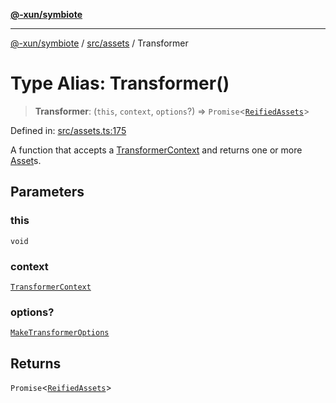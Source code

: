 [**@-xun/symbiote**](../../../README.md)

***

[@-xun/symbiote](../../../README.md) / [src/assets](../README.md) / Transformer

# Type Alias: Transformer()

> **Transformer**: (`this`, `context`, `options`?) => `Promise`\<[`ReifiedAssets`](ReifiedAssets.md)\>

Defined in: [src/assets.ts:175](https://github.com/Xunnamius/symbiote/blob/51eddb5973356cb1aa2a534c04d214fae24d5526/src/assets.ts#L175)

A function that accepts a [TransformerContext](TransformerContext.md) and returns one or more
[Asset](Asset.md)s.

## Parameters

### this

`void`

### context

[`TransformerContext`](TransformerContext.md)

### options?

[`MakeTransformerOptions`](MakeTransformerOptions.md)

## Returns

`Promise`\<[`ReifiedAssets`](ReifiedAssets.md)\>
